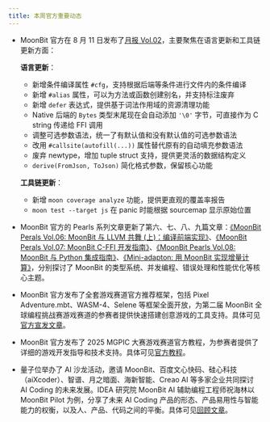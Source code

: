 ```yaml
---
title: 本周官方重要动态
---
```


- MoonBit 官方在 8 月 11 日发布了[月报 Vol.02](https://www.moonbitlang.cn/weekly-updates/2025/08/11/index)，主要聚焦在语言更新和工具链更新方面：

  **语言更新**：
  - 新增条件编译属性 `#cfg`，支持根据后端等条件进行文件内的条件编译
  - 新增 `#alias` 属性，可以为方法或函数创建别名，并支持标注废弃
  - 新增 `defer` 表达式，提供基于词法作用域的资源清理功能
  - Native 后端的 `Bytes` 类型末尾现在会自动添加 `'\0'` 字节，可直接作为 C string 传递给 FFI 调用
  - 调整可选参数语法，统一了有默认值和没有默认值的可选参数语法
  - 改用 `#callsite(autofill(...))` 属性替代原有的自动填充参数语法
  - 废弃 newtype，增加 tuple struct 支持，提供更灵活的数据结构定义
  - `derive(FromJson, ToJson)` 简化格式参数，保留核心功能

  **工具链更新**：
  - 新增 `moon coverage analyze` 功能，提供更直观的覆盖率报告
  - `moon test --target js` 在 panic 时能根据 sourcemap 显示原始位置

- MoonBit 官方的 Pearls 系列文章更新了第六、七、八、九篇文章：[《MoonBit Perals Vol.06: MoonBit 与 LLVM 共舞 (上)：编译前端实现》](https://mp.weixin.qq.com/s/vX5hxp7jVDU8_KCEZlrmAg)、[《MoonBit Perals Vol.07: MoonBit C-FFI 开发指南》](https://mp.weixin.qq.com/s/F3rnGm9W94BMPDp9zuitoQ)、[《MoonBit Pearls Vol.08: MoonBit 与 Python 集成指南》](https://mp.weixin.qq.com/s/KX41WgzgvSMoXiZbwpOlWQ)、[《Mini-adapton: 用 MoonBit 实现增量计算》](https://mp.weixin.qq.com/s/adAuAwhQC7Ot2o7xpXM78w)，分别探讨了 MoonBit 的类型系统、并发编程、错误处理和性能优化等核心主题。
- MoonBit 官方发布了全套游戏赛道官方推荐框架，包括 Pixel Adventure.mbt、WASM-4、Selene 等框架全面开放，为第二届 MoonBit 全球编程挑战赛游戏赛道的参赛者提供快速搭建创意游戏的工具支持。具体可见[官方宣发文章](https://mp.weixin.qq.com/s/CvXmINTA1DENXSmE93Yn3g)。
- MoonBit 官方发布了 2025 MGPIC 大赛游戏赛道官方教程，为参赛者提供了详细的游戏开发指导和技术支持。具体可见[官方教程](https://mp.weixin.qq.com/s/qyci1ZbZOItkmBG70RX1pg)。
- 量子位举办了 AI 沙龙活动，邀请 MoonBit、百度文心快码、硅心科技（aiXcoder）、智谱、月之暗面、海新智能、Creao AI 等多家企业共同探讨 AI Coding 的未来发展。IDEA 研究院 MoonBit AI 辅助编程工程师祝海林以 MoonBit Pilot 为例，分享了未来 AI Coding 产品的形态、产品易用性与智能能力的权衡，以及人、产品、代码之间的平衡。具体可见[回顾文章](https://mp.weixin.qq.com/s/qyci1ZbZOItkmBG70RX1pg)。
